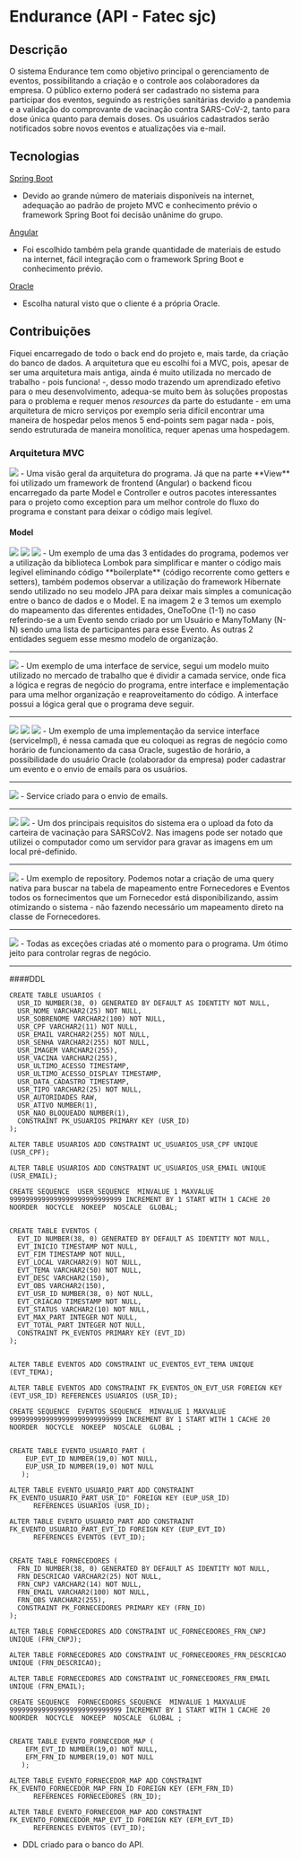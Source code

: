 # Endurance (API - Fatec sjc)

## Descrição
O sistema Endurance tem como objetivo principal o gerenciamento de eventos, possibilitando a criação e o controle aos colaboradores da empresa. O público externo poderá ser cadastrado no sistema para participar dos eventos, seguindo as restrições sanitárias devido a pandemia e a validação do comprovante de vacinação contra SARS-CoV-2, tanto para dose única quanto para demais doses. Os usuários cadastrados serão notificados sobre novos eventos e atualizações via e-mail.

## Tecnologias
[Spring Boot](https://spring.io/projects/spring-boot)
- Devido ao grande número de materiais disponíveis na internet, adequação ao padrão de projeto MVC e conhecimento prévio o framework Spring Boot foi decisão unânime do grupo.
  
[Angular](https://angular.io/cli)
- Foi escolhido também pela grande quantidade de materiais de estudo na internet, fácil integração com o framework Spring Boot e conhecimento prévio. 
  
[Oracle](https://www.oracle.com/br/database/)
- Escolha natural visto que o cliente é a própria Oracle.


## Contribuições
Fiquei encarregado de todo o back end do projeto e, mais tarde, da criação do banco de dados. A arquitetura que eu escolhi foi a MVC, pois, apesar de ser uma arquitetura mais antiga, ainda é muito utilizada no mercado de trabalho - pois funciona! -, desso modo trazendo um aprendizado efetivo para o meu desenvolvimento, adequa-se muito bem às soluções propostas para o problema e requer menos *resources* da parte do estudante - em uma arquitetura de micro serviços por exemplo seria difícil encontrar uma maneira de hospedar pelos menos 5 end-points sem pagar nada - pois, sendo estruturada de maneira monolitica, requer apenas uma hospedagem.

### Arquitetura MVC
<img src="img/MVC.PNG">
- Uma visão geral da arquitetura do programa. Já que na parte **View** foi utilizado um framework de frontend (Angular) o backend ficou encarregado da parte Model e Controller e outros pacotes interessantes para o projeto como exception para um melhor controle do fluxo do programa e constant para deixar o código mais legível.

#### Model
<img src="img/model1.PNG">
<img src="img/model2.PNG">
<img src="img/model3.PNG">
- Um exemplo de uma das 3 entidades do programa, podemos ver a utilização da biblioteca Lombok para simplificar e manter o código mais legível eliminando código **boilerplate** (código recorrente como getters e setters), também podemos observar a utilização do framework Hibernate sendo utilizado no seu modelo JPA para deixar mais simples a comunicação entre o banco de dados e o Model. E na imagem 2 e 3 temos um exemplo do mapeamento das diferentes entidades, OneToOne (1-1) no caso referindo-se a um Evento sendo criado por um Usuário e ManyToMany (N-N) sendo uma lista de participantes para esse Evento. As outras 2 entidades seguem esse mesmo modelo de organização.
<hr>
<img src="img/service1.PNG">
- Um exemplo de uma interface de service, segui um modelo muito utilizado no mercado de trabalho que é dividir a camada service, onde fica a lógica e regras de negócio do programa, entre interface e implementação para uma melhor organização e reaproveitamento do código. A interface possui a lógica geral que o programa deve seguir.
<hr>
<img src="img/serviceImpl1.PNG">
<img src="img/serviceImpl2.PNG">
<img src="img/serviceImpl3.PNG">
- Um exemplo de uma implementação da service interface (serviceImpl), é nessa camada que eu coloquei as regras de negócio como horário de funcionamento da casa Oracle, sugestão de horário, a possibilidade do usuário Oracle (colaborador da empresa) poder cadastrar um evento e o envio de emails para os usuários.
<hr>
<img src="img/serviceImpl4.PNG">
- Service criado para o envio de emails.
<hr>
<img src="img/vaccine1.PNG">
<img src="img/vaccine2.PNG">
- Um dos principais requisitos do sistema era o upload da foto da carteira de vacinação para SARSCoV2. Nas imagens pode ser notado que utilizei o computador como um servidor para gravar as imagens em um local pré-definido.
<hr>
<img src="img/repository1.PNG">
- Um exemplo de repository. Podemos notar a criação de uma query nativa para buscar na tabela de mapeamento entre Fornecedores e Eventos todos os fornecimentos que um Fornecedor está disponibilizando, assim otimizando o sistema - não fazendo necessário um mapeamento direto na classe de Fornecedores.
<hr>
<img src="img/exceptions1.PNG">
- Todas as exceções criadas até o momento para o programa. Um ótimo jeito para controlar regras de negócio.
<hr>

####DDL

```
CREATE TABLE USUARIOS (
  USR_ID NUMBER(38, 0) GENERATED BY DEFAULT AS IDENTITY NOT NULL,
  USR_NOME VARCHAR2(25) NOT NULL,
  USR_SOBRENOME VARCHAR2(100) NOT NULL,
  USR_CPF VARCHAR2(11) NOT NULL,
  USR_EMAIL VARCHAR2(255) NOT NULL,
  USR_SENHA VARCHAR2(255) NOT NULL,
  USR_IMAGEM VARCHAR2(255),
  USR_VACINA VARCHAR2(255),
  USR_ULTIMO_ACESSO TIMESTAMP,
  USR_ULTIMO_ACESSO_DISPLAY TIMESTAMP,
  USR_DATA_CADASTRO TIMESTAMP,
  USR_TIPO VARCHAR2(25) NOT NULL,
  USR_AUTORIDADES RAW,
  USR_ATIVO NUMBER(1),
  USR_NAO_BLOQUEADO NUMBER(1),
  CONSTRAINT PK_USUARIOS PRIMARY KEY (USR_ID)
);

ALTER TABLE USUARIOS ADD CONSTRAINT UC_USUARIOS_USR_CPF UNIQUE (USR_CPF);

ALTER TABLE USUARIOS ADD CONSTRAINT UC_USUARIOS_USR_EMAIL UNIQUE (USR_EMAIL);

CREATE SEQUENCE  USER_SEQUENCE  MINVALUE 1 MAXVALUE 9999999999999999999999999999 INCREMENT BY 1 START WITH 1 CACHE 20 NOORDER  NOCYCLE  NOKEEP  NOSCALE  GLOBAL;


CREATE TABLE EVENTOS (
  EVT_ID NUMBER(38, 0) GENERATED BY DEFAULT AS IDENTITY NOT NULL,
  EVT_INICIO TIMESTAMP NOT NULL,
  EVT_FIM TIMESTAMP NOT NULL,
  EVT_LOCAL VARCHAR2(9) NOT NULL,
  EVT_TEMA VARCHAR2(50) NOT NULL,
  EVT_DESC VARCHAR2(150),
  EVT_OBS VARCHAR2(150),
  EVT_USR_ID NUMBER(38, 0) NOT NULL,
  EVT_CRIACAO TIMESTAMP NOT NULL,
  EVT_STATUS VARCHAR2(10) NOT NULL,
  EVT_MAX_PART INTEGER NOT NULL,
  EVT_TOTAL_PART INTEGER NOT NULL,
  CONSTRAINT PK_EVENTOS PRIMARY KEY (EVT_ID)
);


ALTER TABLE EVENTOS ADD CONSTRAINT UC_EVENTOS_EVT_TEMA UNIQUE (EVT_TEMA);

ALTER TABLE EVENTOS ADD CONSTRAINT FK_EVENTOS_ON_EVT_USR FOREIGN KEY (EVT_USR_ID) REFERENCES USUARIOS (USR_ID);

CREATE SEQUENCE  EVENTOS_SEQUENCE  MINVALUE 1 MAXVALUE 9999999999999999999999999999 INCREMENT BY 1 START WITH 1 CACHE 20 NOORDER  NOCYCLE  NOKEEP  NOSCALE  GLOBAL ;


CREATE TABLE EVENTO_USUARIO_PART (	
	EUP_EVT_ID NUMBER(19,0) NOT NULL, 
	EUP_USR_ID NUMBER(19,0) NOT NULL
   );

ALTER TABLE EVENTO_USUARIO_PART ADD CONSTRAINT FK_EVENTO_USUARIO_PART_USR_ID" FOREIGN KEY (EUP_USR_ID)
	  REFERENCES USUARIOS (USR_ID);

ALTER TABLE EVENTO_USUARIO_PART ADD CONSTRAINT FK_EVENTO_USUARIO_PART_EVT_ID FOREIGN KEY (EUP_EVT_ID)
	  REFERENCES EVENTOS (EVT_ID);


CREATE TABLE FORNECEDORES (
  FRN_ID NUMBER(38, 0) GENERATED BY DEFAULT AS IDENTITY NOT NULL,
  FRN_DESCRICAO VARCHAR2(25) NOT NULL,
  FRN_CNPJ VARCHAR2(14) NOT NULL,
  FRN_EMAIL VARCHAR2(100) NOT NULL,
  FRN_OBS VARCHAR2(255),
  CONSTRAINT PK_FORNECEDORES PRIMARY KEY (FRN_ID)
);

ALTER TABLE FORNECEDORES ADD CONSTRAINT UC_FORNECEDORES_FRN_CNPJ UNIQUE (FRN_CNPJ);

ALTER TABLE FORNECEDORES ADD CONSTRAINT UC_FORNECEDORES_FRN_DESCRICAO UNIQUE (FRN_DESCRICAO);

ALTER TABLE FORNECEDORES ADD CONSTRAINT UC_FORNECEDORES_FRN_EMAIL UNIQUE (FRN_EMAIL);

CREATE SEQUENCE  FORNECEDORES_SEQUENCE  MINVALUE 1 MAXVALUE 9999999999999999999999999999 INCREMENT BY 1 START WITH 1 CACHE 20 NOORDER  NOCYCLE  NOKEEP  NOSCALE  GLOBAL ;


CREATE TABLE EVENTO_FORNECEDOR_MAP (	
	EFM_EVT_ID NUMBER(19,0) NOT NULL, 
	EFM_FRN_ID NUMBER(19,0) NOT NULL
   );

ALTER TABLE EVENTO_FORNECEDOR_MAP ADD CONSTRAINT FK_EVENTO_FORNECEDOR_MAP_FRN_ID FOREIGN KEY (EFM_FRN_ID)
	  REFERENCES FORNECEDORES (RN_ID);

ALTER TABLE EVENTO_FORNECEDOR_MAP ADD CONSTRAINT FK_EVENTO_FORNECEDOR_MAP_EVT_ID FOREIGN KEY (EFM_EVT_ID)
	  REFERENCES EVENTOS (EVT_ID);	  
```
- DDL criado para o banco do API.

